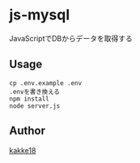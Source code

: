 js-mysql
===
JavaScriptでDBからデータを取得する

## Usage
```
cp .env.example .env
.envを書き換える
npm install
node server.js
```

## Author
[kakke18](https://github.com/kakke18)

